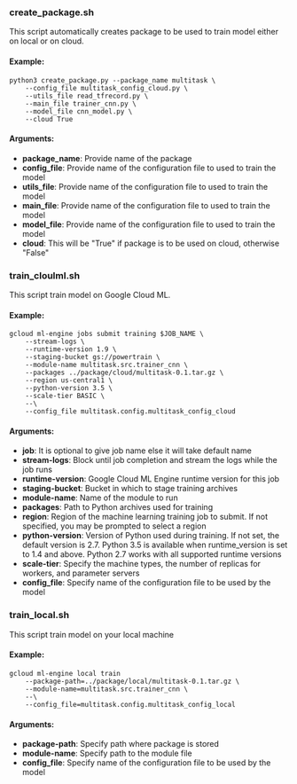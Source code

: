 ### create_package.sh

This script automatically creates package to be used to train model either on local or on cloud.

#### Example:
```
python3 create_package.py --package_name multitask \
	--config_file multitask_config_cloud.py \
	--utils_file read_tfrecord.py \
	--main_file trainer_cnn.py \
	--model_file cnn_model.py \
	--cloud True
```

#### Arguments:

* **package_name**: Provide name of the package
* **config_file**: Provide name of the configuration file to used to train the model
* **utils_file**: Provide name of the configuration file to used to train the model
* **main_file**: Provide name of the configuration file to used to train the model
* **model_file**: Provide name of the configuration file to used to train the model
* **cloud**: This will be "True" if package is to be used on cloud, otherwise "False"


### train_cloulml.sh


This script train model on Google Cloud ML.

#### Example:
```
gcloud ml-engine jobs submit training $JOB_NAME \
	--stream-logs \
	--runtime-version 1.9 \
	--staging-bucket gs://powertrain \
	--module-name multitask.src.trainer_cnn \
	--packages ../package/cloud/multitask-0.1.tar.gz \
	--region us-central1 \
	--python-version 3.5 \
	--scale-tier BASIC \
	--\
	--config_file multitask.config.multitask_config_cloud
```

#### Arguments:

* **job**: It is optional to give job name else it will take default name
* **stream-logs**: Block until job completion and stream the logs while the job runs
* **runtime-version**: Google Cloud ML Engine runtime version for this job
* **staging-bucket**: Bucket in which to stage training archives
* **module-name**: Name of the module to run
* **packages**: Path to Python archives used for training
* **region**: Region of the machine learning training job to submit. If not specified, you may be prompted to select a region
* **python-version**: Version of Python used during training. If not set, the default version is 2.7. Python 3.5 is available when runtime_version is set to 1.4 and above. Python 2.7 works with all supported runtime versions
* **scale-tier**: Specify the machine types, the number of replicas for workers, and parameter servers
* **config_file**: Specify name of the configuration file to be used by the model




### train_local.sh

This script train model on your local machine

#### Example:
```
gcloud ml-engine local train 
	--package-path=../package/local/multitask-0.1.tar.gz \
	--module-name=multitask.src.trainer_cnn \
	--\
	--config_file=multitask.config.multitask_config_local
```

#### Arguments:

* **package-path**: Specify path where package is stored
* **module-name**: Specify path to the module file
* **config_file**: Specify name of the configuration file to be used by the model

